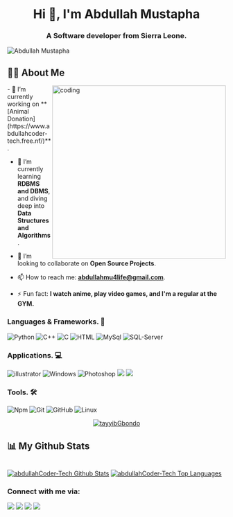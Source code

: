 <h1 align="center">Hi 👋, I'm Abdullah Mustapha</h1>
<h3 align="center">A Software developer from Sierra Leone.</h3>
<p align="left"> <img src="https://komarev.com/ghpvc/?username=abdullahCoder-Tech&label=Views&color=blue&style=plastic" alt="Abdullah Mustapha" /></p>

## 🙋‍♂️ About Me
<img align="right" alt="coding" width="400" src="https://camo.githubusercontent.com/cae12fddd9d6982901d82580bdf321d81fb299141098ca1c2d4891870827bf17/68747470733a2f2f6d69726f2e6d656469756d2e636f6d2f6d61782f313336302f302a37513379765349765f7430696f4a2d5a2e676966">
- 🔭 I’m currently working on **[Animal Donation](https://www.abdullahcoder-tech.free.nf/)**.

- 🌱 I’m currently learning **RDBMS and DBMS**, and diving deep into **Data Structures and Algorithms**.

- 👯 I’m looking to collaborate on **Open Source Projects**.

- 📫 How to reach me: **abdullahmu4life@gmail.com**.

- ⚡ Fun fact: **I watch anime, play video games, and I'm a regular at the GYM.**

 
### Languages & Frameworks. 🚧 

![Python](https://icongr.am/devicon/python-original.svg?size=50&color=currentColor)
![C++](https://icongr.am/devicon/cplusplus-plain.svg?size=50&color=3c6ebe)
![C](https://icongr.am/devicon/c-original.svg?size=50&color=3c6ebe)
![HTML](https://icongr.am/devicon/html5-original.svg?size=50&color=currentColor)
![MySql](https://icongr.am/simple/mysql.svg?size=50&color=282367&colored=)
![SQL-Server](https://icongr.am/simple/microsoftsqlserver.svg?size=50&color=282367&colored=)

### Applications. 💻
![illustrator](https://icongr.am/devicon/illustrator-plain.svg?size=50&color=824217)
![Windows](https://icongr.am/devicon/windows8-original.svg?size=50&color=824217)
![Photoshop](https://icongr.am/devicon/photoshop-line.svg?size=50&colored=)
![](https://icongr.am/simple/gitkraken.svg?size=50&color=282367&colored=)
![](https://icongr.am/simple/gnubash.svg?size=50&color=282367&colored=)

### Tools. 🛠 

![Npm](https://icongr.am/devicon/npm-original-wordmark.svg?size=50&color=currentColor)
![Git](https://icongr.am/devicon/git-original.svg?size=50&color=currentColor)
![GitHub](https://icongr.am/devicon/github-original.svg?size=50&color=currentColor)
![Linux](https://icongr.am/devicon/linux-original.svg?size=50&color=000000)


<p align="center">
    <a href="https://github.com/abdullahCoder-Tech/github-readme-streak-stats">
        <img title="🔥 Get streak stats for your profile at git.io/streak-stats" alt="tayyibGbondo" src="https://github-readme-streak-stats.herokuapp.com/?user=abdullahCoder-Tech&theme=black-ice&hide_border=true&stroke=0000&background=060A0CD0"/>
    </a>
</p>

## 📊 My Github Stats

  <br/>
    <a href="https://github.com/abdullahCoder-Tech/github-readme-stats"><img alt="abdullahCoder-Tech Github Stats" src="https://github-readme-stats.vercel.app/api?username=abdullahCoder-Tech&show_icons=true&count_private=true&theme=react&hide_border=true&bg_color=0D1117" /></a>
    <a href="https://github.com/abdullahCoder-Tech/github-readme-stats">
    <img alt="abdullahCoder-Tech Top Languages" src="https://github-readme-stats.vercel.app/api/top-langs/?username=abdullahCoder-Tech&langs_count=8&count_private=true&layout=compact&theme=react&hide_border=true&bg_color=0D1117" />
    </a>
  <br/>


### Connect with me via:
<p align="left">

<a href = "https://www.linkedin.com/in/abdullah-mustapha-ab529229a/"><img src="https://img.icons8.com/fluent/48/000000/linkedin.png"/></a>
<a href = "https://twitter.com/CodeByAbdullah"><img src="https://img.icons8.com/fluent/48/000000/twitter.png"/></a>
<a href = "https://www.instagram.com/_am4tech/?hl=en"><img src="https://img.icons8.com/fluent/48/000000/instagram-new.png"/></a>
<a href = "https://wa.me/message/JU7M7LRRGDFGM1"><img src="https://img.icons8.com/fluent/48/000000/whatsapp.png"/></a>

</p>
